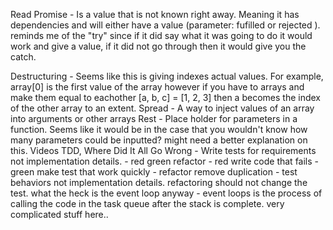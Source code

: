 Read
Promise 
    - Is a value that is not known right away. Meaning it has dependencies and will either have a value (parameter: fufilled or rejected ). reminds me of the "try" since if it did say what it was going to do it would work and give a value, if it did not go through then it would give you the catch.

Destructuring
    - Seems like this is giving indexes actual values. For example, array[0] is the first value of the array however if you have to arrays and make them equal to eachother [a, b, c] = [1, 2, 3] then a becomes the index of the other array to an extent. 
Spread
    - A way to inject values of an array into arguments or other arrays
Rest
    - Place holder for parameters in a function. Seems like it would be in the case that you wouldn't know how many parameters could be inputted? might need a better explanation on this. 
Videos
TDD, Where Did It All Go Wrong
    - Write tests for requirements not implementation details. 
     - red green refactor
        - red write code that fails
        - green make test that work quickly
        - refactor remove duplication
    - test behaviors not implementation details. refactoring should not change the test.
what the heck is the event loop anyway
    - event loops is the process of calling the code in the task queue after the stack is complete. very complicated stuff here.. 